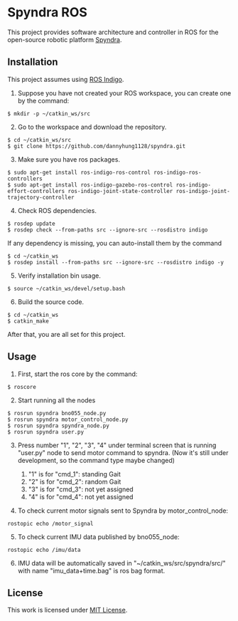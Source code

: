 # Spyndra ROS
This project provides software architecture and controller in ROS for the open-source robotic platform <a href="http://www.creativemachineslab.com/spyndra.html">Spyndra</a>.

## Installation
This project assumes using <a href="http://wiki.ros.org/indigo/Installation/Ubuntu">ROS Indigo</a>.

1. Suppose you have not created your ROS workspace, you can create one by the command:
```
$ mkdir -p ~/catkin_ws/src
```

2. Go to the workspace and download the repository.
```
$ cd ~/catkin_ws/src
$ git clone https://github.com/dannyhung1128/spyndra.git
```

3. Make sure you have ros packages.
```
$ sudo apt-get install ros-indigo-ros-control ros-indigo-ros-controllers
$ sudo apt-get install ros-indigo-gazebo-ros-control ros-indigo-effort-controllers ros-indigo-joint-state-controller ros-indigo-joint-trajectory-controller
```

4. Check ROS dependencies.
```
$ rosdep update
$ rosdep check --from-paths src --ignore-src --rosdistro indigo
```
   If any dependency is missing, you can auto-install them by the command
```
$ cd ~/catkin_ws
$ rosdep install --from-paths src --ignore-src --rosdistro indigo -y
```

5. Verify installation bin usage.
```
$ source ~/catkin_ws/devel/setup.bash
```

6. Build the source code.
```
$ cd ~/catkin_ws
$ catkin_make
```

After that, you are all set for this project.

## Usage
1. First, start the ros core by the command:
```
$ roscore
```

2. Start running all the nodes
```
$ rosrun spyndra bno055_node.py
$ rosrun spyndra motor_control_node.py
$ rosrun spyndra spyndra_node.py
$ rosrun spyndra user.py
```

3. Press number "1", "2", "3", "4" under terminal screen that is running "user.py" node to send motor command to spyndra. (Now it's still under development, so the command type maybe changed)

	1. "1" is for "cmd_1": standing Gait
	2. "2" is for "cmd_2": random Gait
	3. "3" is for "cmd_3": not yet assigned
    4. "4" is for "cmd_4": not yet assigned

4. To check current motor signals sent to Spyndra by motor_control_node:
```
rostopic echo /motor_signal
```

5. To check current IMU data published by bno055_node:
```
rostopic echo /imu/data
```

6. IMU data will be automatically saved in "~/catkin_ws/src/spyndra/src/" with name "imu_data+time.bag" is ros bag format.

## License

This work is licensed under <a href="https://opensource.org/licenses/MIT">MIT License</a>.